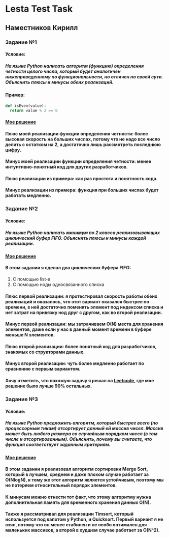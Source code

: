 # **Lesta Test Task**

## Наместников Кирилл

### Задание №1

#### Условие:
##### На языке Python написать алгоритм (функцию) определения четности целого числа, который будет аналогичен нижеприведенному по функциональности, но отличен по своей сути. Объяснить плюсы и минусы обеих реализаций. 

#### Пример: 
```python
def isEven(value):
  return value % 2 == 0
```

#### [Мое решение](first_task/main.py)

#### Плюс моей реализации функции определения четности: более высокая скорость на больших числах, потому что не надо все число делить с остатком на 2, а достаточно лишь рассмотреть последнюю цифру.

#### Минус моей реализации функции определения четности: менее интуитивно-понятный код для других разработчиков.

#### Плюс реализации из примера: как раз простота и понятность кода.

#### Минус реализации из примера: функция при больших числах будет работать медленно.

### Задание №2

#### Условие:
##### На языке Python написать минимум по 2 класса реализовывающих циклический буфер FIFO. Объяснить плюсы и минусы каждой реализации.

#### [Мое решение](second_task/main.py)

#### В этом задании я сделал два циклических буфера FIFO:
1. С помощью list-а
2. С помощью ноды односвязанного списка

#### Плюс первой реализации: я протестировал скорость работы обеих реализаций и оказалось, что этот вариант оказался быстрее по времени, в ней достаточно поменять элемент под индексом списка и нет затрат на привязку нод друг с другом, как во второй реализации.

#### Минус первой реализации: мы затрачиваем O(N) места для хранения элементов, даже если у нас в данный момент времени в буфере меньше N элементов.

#### Плюс второй реализации: более понятный код для разработчиков, знакомых со структорами данных.

#### Минус второй реализации: чуть более медленно работает по сравнению с первым вариантом.

#### Хочу отметить, что похожую задачу я решал на [Leetcode](https://leetcode.com/problems/design-circular-queue/description/), где мое решение было лучше 90% остальных.

### Задание №3

#### Условие:
##### На языке Python предложить алгоритм, который быстрее всего (по процессорным тикам) отсортирует данный ей массив чисел. Массив может быть любого размера со случайным порядком чисел (в том числе и отсортированным). Объяснить, почему вы считаете, что функция соответствует заданным критериям.

#### [Мое решение](third_task/main.py)

#### В этом задании я реализовал алгоритм сортировки Merge Sort, который в лучшем, среднем и даже плохом случае работает за O(NlogN), к тому же этот алгоритм является устойчивым, поэтому мы не потеряем относительный порядок элементов.

#### К минусам можно отнести тот факт, что этому алгоритму нужна дополнительная память для временного хранения данных O(N).

#### Также я рассматривал для реализации Timsort, который используется под капотом у Python, и Quicksort. Первый вариант я не взял, потому что он менее стабилен и не особо оптимален для маленьких массивов, а второй в худшем случае работает за O(N^2).
